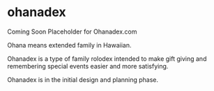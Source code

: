 # ohanadex
Coming Soon Placeholder for Ohanadex.com

Ohana means extended family in Hawaiian.  

Ohanadex is a type of family rolodex intended to make gift giving and remembering special events easier and more satisfying.

Ohanadex is in the initial design and planning phase.
